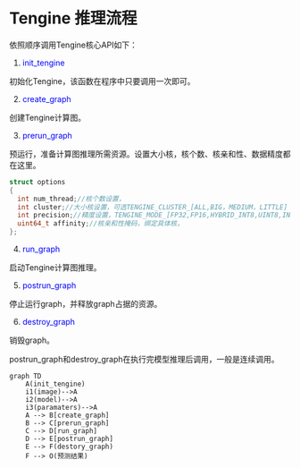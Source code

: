 # Tengine 推理流程
依照顺序调用Tengine核心API如下：

1. <font color=blue>init_tengine</font>

初始化Tengine，该函数在程序中只要调用一次即可。

2. <font color=blue>create_graph</font>

创建Tengine计算图。

3. <font color=blue>prerun_graph</font>

预运行，准备计算图推理所需资源。设置大小核，核个数、核亲和性、数据精度都在这里。

```c
struct options
{
  int num_thread;//核个数设置，
  int cluster;//大小核设置，可选TENGINE_CLUSTER_[ALL,BIG，MEDIUM，LITTLE]
  int precision;//精度设置，TENGINE_MODE_[FP32,FP16,HYBRID_INT8,UINT8,INT8]
  uint64_t affinity;//核亲和性掩码，绑定具体核，
};
```



4. <font color=blue>run_graph</font>

启动Tengine计算图推理。

5. <font color=blue>postrun_graph</font>

停止运行graph，并释放graph占据的资源。

6. <font color=blue>destroy_graph</font>

销毁graph。

postrun_graph和destroy_graph在执行完模型推理后调用，一般是连续调用。

```mermaid
graph TD
	A(init_tengine)
	i1(image)-->A
	i2(model)-->A
	i3(paramaters)-->A
	A --> B[create_graph]
    B --> C[prerun_graph]
    C --> D[run_graph]
    D --> E[postrun_graph]
    E --> F(destory_graph)
    F --> O(预测结果)
```
